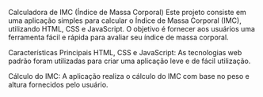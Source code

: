 Calculadora de IMC (Índice de Massa Corporal)
Este projeto consiste em uma aplicação simples para calcular o Índice de Massa Corporal (IMC), utilizando HTML, CSS e JavaScript. O objetivo é fornecer aos usuários uma ferramenta fácil e rápida para avaliar seu índice de massa corporal.

Características Principais
HTML, CSS e JavaScript: As tecnologias web padrão foram utilizadas para criar uma aplicação leve e de fácil utilização.

Cálculo do IMC: A aplicação realiza o cálculo do IMC com base no peso e altura fornecidos pelo usuário.

